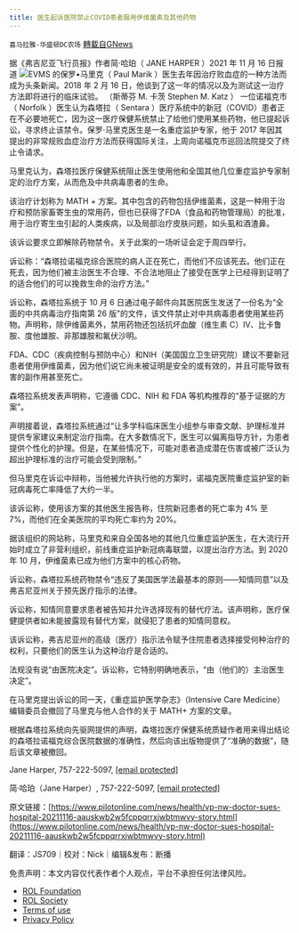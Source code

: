 ```yaml
---
title: 医生起诉医院禁止COVID患者服用伊维菌素及其他药物
---
```

`喜马拉雅-华盛顿DC农场` [轉載自GNews](https://gnews.org/zh-hans/1687248/)

据《弗吉尼亚飞行员报》作者简·哈珀（ JANE HARPER ）2021 年 11 月 16 日报道
![](https://assets.gnews.org/wp-content/uploads/2021/11/image002-Paul-Marik.jpg)EVMS 的保罗•马里克（ Paul Marik ）医生去年因治疗败血症的一种方法而成为头条新闻。2018 年 2 月 16 日，他谈到了这一年的情况以及为测试这一治疗方法即将进行的临床试验。
（斯蒂芬 M. 卡茨 Stephen M. Katz ）
一位诺福克市（ Norfolk ）医生认为森塔拉（ Sentara ）医疗系统中的新冠（COVID）患者正在不必要地死亡，因为这一医疗保健系统禁止了给他们使用某些药物，他已提起诉讼，寻求终止该禁令。保罗·马里克医生是一名重症监护专家，他于 2017 年因其提出的非常规败血症治疗方法而获得国际关注，上周向诺福克市巡回法院提交了终止令请求。

马里克认为，森塔拉医疗保健系统阻止医生使用他和全国其他几位重症监护专家制定的治疗方案，从而危及中共病毒患者的生命。

该治疗计划称为 MATH + 方案。其中包含的药物包括伊维菌素，这是一种用于治疗和预防家畜寄生虫的常用药，但也已获得了FDA（食品和药物管理局）的批准，用于治疗寄生虫引起的人类疾病，以及局部治疗皮肤问题，如头虱和酒渣鼻。

该诉讼要求立即解除药物禁令。关于此案的一场听证会定于周四举行。

诉讼称：“森塔拉诺福克综合医院的病人正在死亡，而他们不应该死去。他们正在死去，因为他们被主治医生不合理、不合法地阻止了接受在医学上已经得到证明了的适合他们的可以挽救生命的治疗方法。”

诉讼称，森塔拉系统于 10 月 6 日通过电子邮件向其医院医生发送了一份名为“全面的中共病毒治疗指南第 26 版”的文件，该文件禁止对中共病毒患者使用某些药物。声明称，除伊维菌素外，禁用药物还包括抗坏血酸（维生素 C）IV、比卡鲁胺、度他雄胺、非那雄胺和氟伏沙明。

FDA、CDC（疾病控制与预防中心）和NIH（美国国立卫生研究院）建议不要新冠患者使用伊维菌素，因为他们说它尚未被证明是安全的或有效的，并且可能导致有害的副作用甚至死亡。

森塔拉系统发表声明称，它遵循 CDC、NIH 和 FDA 等机构推荐的“基于证据的方案”。

声明接着说，森塔拉系统通过“让多学科临床医生小组参与审查文献、护理标准并提供专家建议来制定治疗指南。在大多数情况下，医生可以偏离指导方针，为患者提供个性化的护理。但是，在某些情况下，可能对患者造成潜在伤害或被广泛认为超出护理标准的治疗可能会受到限制。”

但马里克在诉讼中辩称，当他被允许执行他的方案时，诺福克医院重症监护室的新冠病毒死亡率降低了大约一半。

该诉讼称，使用该方案的其他医生报告称，住院新冠患者的死亡率为 4% 至 7%，而他们在全美医院的平均死亡率约为 20%。

据该组织的网站称，马里克和来自全国各地的其他几位重症监护医生，在大流行开始时成立了非营利组织，前线重症监护新冠病毒联盟，以提出治疗方法。到 2020 年 10 月，伊维菌素已成为他们方案中的核心药物。

诉讼称，森塔拉系统药物禁令“违反了美国医学法最基本的原则——知情同意”以及弗吉尼亚州关于预先医疗指示的法律。

诉讼称，知情同意要求患者被告知并允许选择现有的替代疗法。该声明称，医疗保健提供者如未能披露现有替代方案，就侵犯了患者的知情同意权。

该诉讼称，弗吉尼亚州的高级（医疗）指示法令赋予住院患者选择接受何种治疗的权利，只要他们的医生认为这种治疗是合适的。

法规没有说“由医院决定”。诉讼称，它特别明确地表示，“由（他们的）主治医生决定”。

在马里克提出诉讼的同一天，《重症监护医学杂志》（Intensive Care Medicine）编辑委员会撤回了马里克与他人合作的关于 MATH+ 方案的文章。

根据森塔拉系统向先驱网提供的声明，森塔拉医疗保健系统质疑作者用来得出结论的森塔拉诺福克综合医院数据的准确性，然后向该出版物提供了“准确的数据”，随后该文章被撤回。

Jane Harper, 757-222-5097, [\[email protected\]](/cdn-cgi/l/email-protection#610b000f044f0900131104132111080d0e150e0f0d080f044f020e0c)

简·哈珀（Jane Harper）, 757-222-5097, [\[email protected\]](/cdn-cgi/l/email-protection#563c373833783e372426332416263f3a392239383a3f38337835393b)

原文链接：[https://www.pilotonline.com/news/health/vp-nw-doctor-sues-hospital-20211116-aauskwb2w5fcppqrrxjwbtmwvy-story.html](https://www.pilotonline.com/news/health/vp-nw-doctor-sues-hospital-20211116-aauskwb2w5fcppqrrxjwbtmwvy-story.html)

翻译：JS709｜校对：Nick｜编辑&发布：断播

 

免责声明：本文内容仅代表作者个人观点，平台不承担任何法律风险。

- [ROL Foundation](https://rolfoundation.org/)
- [ROL Society](https://rolsociety.org/)
- [Terms of use](https://gnews.org/terms-of-use-3/)
- [Privacy Policy](https://gnews.org/privacy-policy/)
